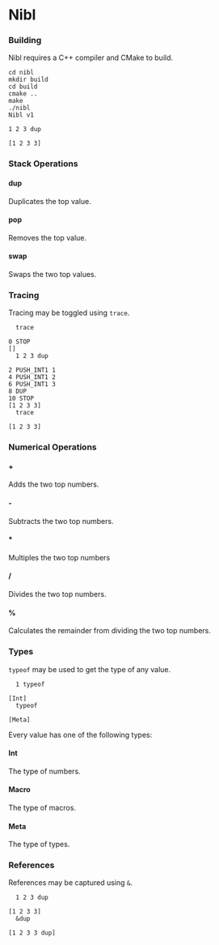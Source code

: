 # Nibl

### Building
Nibl requires a C++ compiler and CMake to build.

```
cd nibl
mkdir build
cd build
cmake ..
make
./nibl
Nibl v1

1 2 3 dup

[1 2 3 3]
```

### Stack Operations

#### dup
Duplicates the top value.

#### pop
Removes the top value.

#### swap
Swaps the two top values.

### Tracing

Tracing may be toggled using `trace`.

```
  trace
  
0 STOP
[]
  1 2 3 dup
  
2 PUSH_INT1 1
4 PUSH_INT1 2
6 PUSH_INT1 3
8 DUP
10 STOP
[1 2 3 3]
  trace
  
[1 2 3 3]
```

### Numerical Operations

#### +
Adds the two top numbers.

#### -
Subtracts the two top numbers.

#### *
Multiples the two top numbers

#### /
Divides the two top numbers.

#### %
Calculates the remainder from dividing the two top numbers.

### Types
`typeof` may be used to get the type of any value.

```
  1 typeof

[Int]
  typeof

[Meta]
```

Every value has one of the following types:

#### Int
The type of numbers.

#### Macro
The type of macros.

#### Meta
The type of types.

### References
References may be captured using `&`.

```
  1 2 3 dup

[1 2 3 3]
  &dup

[1 2 3 3 dup]
```